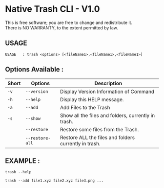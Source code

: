 
# Native Trash CLI - V1.0

This is free software; you are free to change and redistribute it.<br/>
There is NO WARRANTY, to the extent permitted by law.


## USAGE


`USAGE   : trash <options> [<fileName1>,<fileName1>,<fileName1>]`


## Options Available :


| Short |     Options       |                Description                                   |
| ----- | ----------------- | ------------------------------------------------------------ |
| `-v`  |   `--version`     |  Display Version Information of Command<br>                  |
| `-h`  |   `--help`        |  Display this HELP message.<br>                              |
| `-a`  |   `--add`         |  Add Files to the Trash<br>                                  |
| `-s`  |   `--show`        |  Show all the files and folders, currently in trash.<br>     |
|       |   `--restore`     |  Restore some files from the Trash.<br>                      |
|       |   `--restore-all` |  Restore ALL the files and folders currently in trash.<br>   |

## EXAMPLE :


```shell
trash --help
```
```shell
trash --add file1.xyz file2.xyz file3.png ...
```
